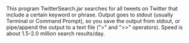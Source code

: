 This program TwitterSearch.jar searches for all tweets on Twitter that include a certain keyword or phrase. Output goes to stdout (usually Terminal or Command Prompt), so you save the output from stdout, or pipe/append the output to a text file (">" and ">>" operators). Speed is about 1.5-2.0 million search results/day.
